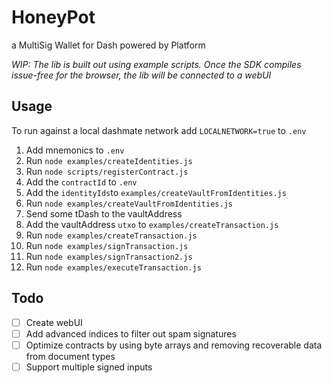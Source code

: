 # HoneyPot

a MultiSig Wallet for Dash powered by Platform

_WIP: The lib is built out using example scripts. Once the SDK compiles issue-free for the browser, the lib will be connected to a webUI_

## Usage

To run against a local dashmate network add `LOCALNETWORK=true` to `.env`

1. Add mnemonics to `.env`
2. Run `node examples/createIdentities.js`
3. Run `node scripts/registerContract.js`
4. Add the `contractId` to `.env`
5. Add the `identityIds`to `examples/createVaultFromIdentities.js`
6. Run `node examples/createVaultFromIdentities.js`
7. Send some tDash to the vaultAddress
8. Add the vaultAddress `utxo` to `examples/createTransaction.js`
9. Run `node examples/createTransaction.js`
10. Run `node examples/signTransaction.js`
11. Run `node examples/signTransaction2.js`
12. Run `node examples/executeTransaction.js`

## Todo

- [ ] Create webUI
- [ ] Add advanced indices to filter out spam signatures
- [ ] Optimize contracts by using byte arrays and removing recoverable data from document types
- [ ] Support multiple signed inputs
